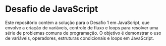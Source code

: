 # Desafio de JavaScript

Este repositório contém a solução para o Desafio 1 em JavaScript, que envolve a criação de variáveis, controle de fluxo e loops para resolver uma série de problemas comuns de programação. O objetivo é demonstrar o uso de variáveis, operadores, estruturas condicionais e loops em JavaScript.
